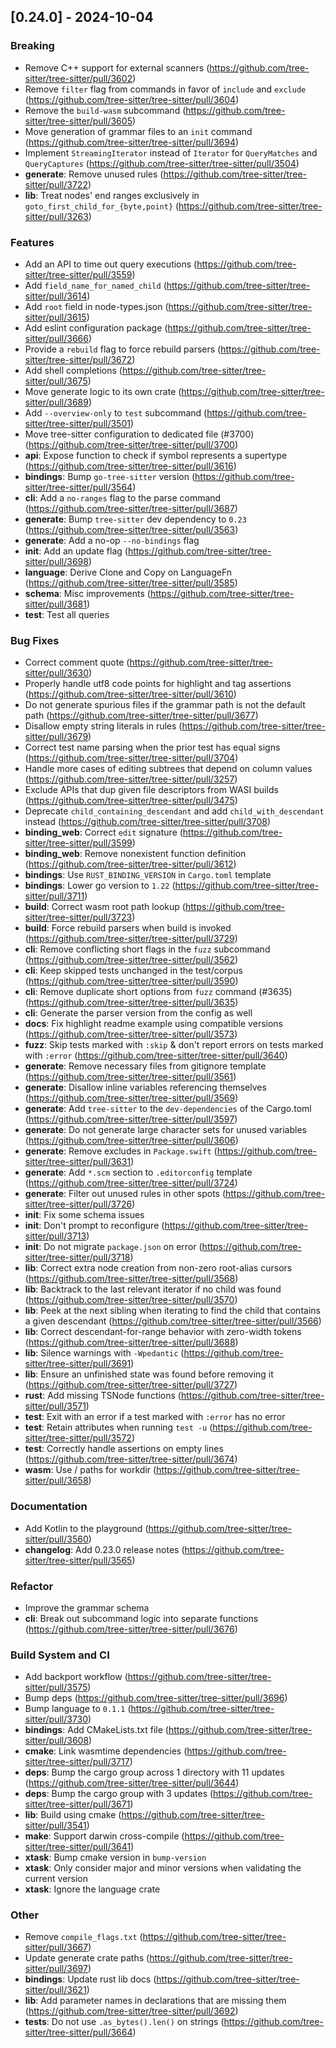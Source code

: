 ## [0.24.0] - 2024-10-04

### Breaking

- Remove C++ support for external scanners (<https://github.com/tree-sitter/tree-sitter/pull/3602>)
- Remove `filter` flag from commands in favor of `include` and `exclude` (<https://github.com/tree-sitter/tree-sitter/pull/3604>)
- Remove the `build-wasm` subcommand (<https://github.com/tree-sitter/tree-sitter/pull/3605>)
- Move generation of grammar files to an `init` command (<https://github.com/tree-sitter/tree-sitter/pull/3694>)
- Implement `StreamingIterator` instead of `Iterator` for `QueryMatches` and `QueryCaptures` (<https://github.com/tree-sitter/tree-sitter/pull/3504>)
- **generate**: Remove unused rules (<https://github.com/tree-sitter/tree-sitter/pull/3722>)
- **lib**: Treat nodes' end ranges exclusively in `goto_first_child_for_{byte,point}` (<https://github.com/tree-sitter/tree-sitter/pull/3263>)

### Features

- Add an API to time out query executions (<https://github.com/tree-sitter/tree-sitter/pull/3559>)
- Add `field_name_for_named_child` (<https://github.com/tree-sitter/tree-sitter/pull/3614>)
- Add `root` field in node-types.json (<https://github.com/tree-sitter/tree-sitter/pull/3615>)
- Add eslint configuration package (<https://github.com/tree-sitter/tree-sitter/pull/3666>)
- Provide a `rebuild` flag to force rebuild parsers (<https://github.com/tree-sitter/tree-sitter/pull/3672>)
- Add shell completions (<https://github.com/tree-sitter/tree-sitter/pull/3675>)
- Move generate logic to its own crate (<https://github.com/tree-sitter/tree-sitter/pull/3689>)
- Add `--overview-only` to `test` subcommand (<https://github.com/tree-sitter/tree-sitter/pull/3501>)
- Move tree-sitter configuration to dedicated file (#3700) (<https://github.com/tree-sitter/tree-sitter/pull/3700>)
- **api**: Expose function to check if symbol represents a supertype (<https://github.com/tree-sitter/tree-sitter/pull/3616>)
- **bindings**: Bump `go-tree-sitter` version (<https://github.com/tree-sitter/tree-sitter/pull/3564>)
- **cli**: Add a `no-ranges` flag to the parse command (<https://github.com/tree-sitter/tree-sitter/pull/3687>)
- **generate**: Bump `tree-sitter` dev dependency to `0.23` (<https://github.com/tree-sitter/tree-sitter/pull/3563>)
- **generate**: Add a no-op `--no-bindings` flag
- **init**: Add an update flag (<https://github.com/tree-sitter/tree-sitter/pull/3698>)
- **language**: Derive Clone and Copy on LanguageFn (<https://github.com/tree-sitter/tree-sitter/pull/3585>)
- **schema**: Misc improvements (<https://github.com/tree-sitter/tree-sitter/pull/3681>)
- **test**: Test all queries

### Bug Fixes

- Correct comment quote (<https://github.com/tree-sitter/tree-sitter/pull/3630>)
- Properly handle utf8 code points for highlight and tag assertions (<https://github.com/tree-sitter/tree-sitter/pull/3610>)
- Do not generate spurious files if the grammar path is not the default path (<https://github.com/tree-sitter/tree-sitter/pull/3677>)
- Disallow empty string literals in rules (<https://github.com/tree-sitter/tree-sitter/pull/3679>)
- Correct test name parsing when the prior test has equal signs (<https://github.com/tree-sitter/tree-sitter/pull/3704>)
- Handle more cases of editing subtrees that depend on column values (<https://github.com/tree-sitter/tree-sitter/pull/3257>)
- Exclude APIs that dup given file descriptors from WASI builds (<https://github.com/tree-sitter/tree-sitter/pull/3475>)
- Deprecate `child_containing_descendant` and add `child_with_descendant` instead (<https://github.com/tree-sitter/tree-sitter/pull/3708>)
- **binding_web**: Correct `edit` signature (<https://github.com/tree-sitter/tree-sitter/pull/3599>)
- **binding_web**: Remove nonexistent function definition (<https://github.com/tree-sitter/tree-sitter/pull/3612>)
- **bindings**: Use `RUST_BINDING_VERSION` in `Cargo.toml` template
- **bindings**: Lower go version to `1.22` (<https://github.com/tree-sitter/tree-sitter/pull/3711>)
- **build**: Correct wasm root path lookup (<https://github.com/tree-sitter/tree-sitter/pull/3723>)
- **build**: Force rebuild parsers when build is invoked (<https://github.com/tree-sitter/tree-sitter/pull/3729>)
- **cli**: Remove conflicting short flags in the `fuzz` subcommand (<https://github.com/tree-sitter/tree-sitter/pull/3562>)
- **cli**: Keep skipped tests unchanged in the test/corpus (<https://github.com/tree-sitter/tree-sitter/pull/3590>)
- **cli**: Remove duplicate short options from `fuzz` command (#3635) (<https://github.com/tree-sitter/tree-sitter/pull/3635>)
- **cli**: Generate the parser version from the config as well
- **docs**: Fix highlight readme example using compatible versions (<https://github.com/tree-sitter/tree-sitter/pull/3573>)
- **fuzz**: Skip tests marked with `:skip` & don't report errors on tests marked with `:error` (<https://github.com/tree-sitter/tree-sitter/pull/3640>)
- **generate**: Remove necessary files from gitignore template (<https://github.com/tree-sitter/tree-sitter/pull/3561>)
- **generate**: Disallow inline variables referencing themselves (<https://github.com/tree-sitter/tree-sitter/pull/3569>)
- **generate**: Add `tree-sitter` to the `dev-dependencies` of the Cargo.toml (<https://github.com/tree-sitter/tree-sitter/pull/3597>)
- **generate**: Do not generate large character sets for unused variables (<https://github.com/tree-sitter/tree-sitter/pull/3606>)
- **generate**: Remove excludes in `Package.swift` (<https://github.com/tree-sitter/tree-sitter/pull/3631>)
- **generate**: Add `*.scm` section to `.editorconfig` template (<https://github.com/tree-sitter/tree-sitter/pull/3724>)
- **generate**: Filter out unused rules in other spots (<https://github.com/tree-sitter/tree-sitter/pull/3726>)
- **init**: Fix some schema issues
- **init**: Don't prompt to reconfigure (<https://github.com/tree-sitter/tree-sitter/pull/3713>)
- **init**: Do not migrate `package.json` on error (<https://github.com/tree-sitter/tree-sitter/pull/3718>)
- **lib**: Correct extra node creation from non-zero root-alias cursors (<https://github.com/tree-sitter/tree-sitter/pull/3568>)
- **lib**: Backtrack to the last relevant iterator if no child was found (<https://github.com/tree-sitter/tree-sitter/pull/3570>)
- **lib**: Peek at the next sibling when iterating to find the child that contains a given descendant (<https://github.com/tree-sitter/tree-sitter/pull/3566>)
- **lib**: Correct descendant-for-range behavior with zero-width tokens (<https://github.com/tree-sitter/tree-sitter/pull/3688>)
- **lib**: Silence warnings with `-Wpedantic` (<https://github.com/tree-sitter/tree-sitter/pull/3691>)
- **lib**: Ensure an unfinished state was found before removing it (<https://github.com/tree-sitter/tree-sitter/pull/3727>)
- **rust**: Add missing TSNode functions (<https://github.com/tree-sitter/tree-sitter/pull/3571>)
- **test**: Exit with an error if a test marked with `:error` has no error
- **test**: Retain attributes when running `test -u` (<https://github.com/tree-sitter/tree-sitter/pull/3572>)
- **test**: Correctly handle assertions on empty lines (<https://github.com/tree-sitter/tree-sitter/pull/3674>)
- **wasm**: Use / paths for workdir (<https://github.com/tree-sitter/tree-sitter/pull/3658>)

### Documentation

- Add Kotlin to the playground (<https://github.com/tree-sitter/tree-sitter/pull/3560>)
- **changelog**: Add 0.23.0 release notes (<https://github.com/tree-sitter/tree-sitter/pull/3565>)

### Refactor

- Improve the grammar schema
- **cli**: Break out subcommand logic into separate functions (<https://github.com/tree-sitter/tree-sitter/pull/3676>)

### Build System and CI

- Add backport workflow (<https://github.com/tree-sitter/tree-sitter/pull/3575>)
- Bump deps (<https://github.com/tree-sitter/tree-sitter/pull/3696>)
- Bump language to `0.1.1` (<https://github.com/tree-sitter/tree-sitter/pull/3730>)
- **bindings**: Add CMakeLists.txt file (<https://github.com/tree-sitter/tree-sitter/pull/3608>)
- **cmake**: Link wasmtime dependencies (<https://github.com/tree-sitter/tree-sitter/pull/3717>)
- **deps**: Bump the cargo group across 1 directory with 11 updates (<https://github.com/tree-sitter/tree-sitter/pull/3644>)
- **deps**: Bump the cargo group with 3 updates (<https://github.com/tree-sitter/tree-sitter/pull/3671>)
- **lib**: Build using cmake (<https://github.com/tree-sitter/tree-sitter/pull/3541>)
- **make**: Support darwin cross-compile (<https://github.com/tree-sitter/tree-sitter/pull/3641>)
- **xtask**: Bump cmake version in `bump-version`
- **xtask**: Only consider major and minor versions when validating the current version
- **xtask**: Ignore the language crate

### Other

- Remove `compile_flags.txt` (<https://github.com/tree-sitter/tree-sitter/pull/3667>)
- Update generate crate paths (<https://github.com/tree-sitter/tree-sitter/pull/3697>)
- **bindings**: Update rust lib docs (<https://github.com/tree-sitter/tree-sitter/pull/3621>)
- **lib**: Add parameter names in declarations that are missing them (<https://github.com/tree-sitter/tree-sitter/pull/3692>)
- **tests**: Do not use `.as_bytes().len()` on strings (<https://github.com/tree-sitter/tree-sitter/pull/3664>)
